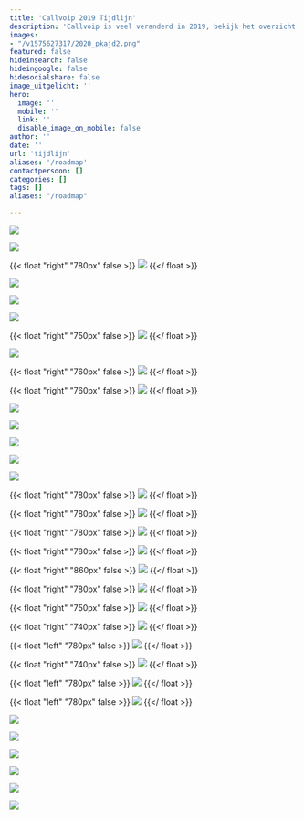 ```yaml
---
title: 'Callvoip 2019 Tijdlijn'
description: 'Callvoip is veel veranderd in 2019, bekijk het overzicht van dit jaar, en ook volgend jaar!'
images:
- "/v1575627317/2020_pkajd2.png"
featured: false
hideinsearch: false
hideingoogle: false
hidesocialshare: false
image_uitgelicht: ''
hero:
  image: ''
  mobile: ''
  link: ''
  disable_image_on_mobile: false
author: ''
date: ''
url: 'tijdlijn'
aliases: '/roadmap'
contactpersoon: []
categories: []
tags: []
aliases: "/roadmap"

---
```

![](https://res.cloudinary.com/callvoip/image/upload/v1577777786/JAN_-_Vamos_niong2.png)

[![](https://res.cloudinary.com/callvoip/image/upload/v1577777809/JAN_-_CTI_l2tzxu.png)](https://www.callvoip.nl/voip-cti-koppelen-dat-het-een-lieve-lust-is/ "CTI")

{{< float "right" "780px" false >}}
[![](https://res.cloudinary.com/callvoip/image/upload/v1577777953/FEB_-_audio_yvngyn.png)](https://www.callvoip.nl/simmpl-app-uitgelicht-geluid/ "Meldteksten")
{{</ float >}}

![](https://res.cloudinary.com/callvoip/image/upload/v1577777972/MRT_-_click_to_dial_gpvitp.png)

![](https://res.cloudinary.com/callvoip/image/upload/v1577777994/MRT_-_Qaller_update_u2b5yc.png)

![](https://res.cloudinary.com/callvoip/image/upload/v1577778188/MRT_-_geuzenet_qaa7wf.png)

{{< float "right" "750px" false >}}
[![](https://res.cloudinary.com/callvoip/image/upload/v1577778207/MRT_-_Noordz_yscrpq.png)](https://www.noordz.nl/2019/03/12/branded-we-maken-telefonie-leuk-en-gemakkelijk "Noordz")
{{</ float >}}

[![](https://res.cloudinary.com/callvoip/image/upload/v1577778222/APR_-_vamos_2.0_q3eosb.png)](https://mailchi.mp/callvoip/simmpl-april19 "Vamos 2.0")

{{< float "right" "760px" false >}}
[![](https://res.cloudinary.com/callvoip/image/upload/v1577778232/APR_-_1000_giswbe.png)](https://www.callvoip.nl/click-to-dial-van-nummer-naar-slimme-toepassingen/ "Click-to-Dial 1000")
{{</ float >}}

{{< float "right" "760px" false >}}
[![](https://res.cloudinary.com/callvoip/image/upload/v1577778254/MEI_-_Dion_ymlaix.png)](https://mailchi.mp/callvoip/simmpl-mei19 "Dion")
{{</ float >}}

[![](https://res.cloudinary.com/callvoip/image/upload/v1577778274/JUL_-_Feature_Update_jvnqmf.png)](https://www.simmpl.nl/downloads/Simmpl_feature-update_juli-2019.pdf "UC update")

![](https://res.cloudinary.com/callvoip/image/upload/v1577778307/JUL_-_Bereikbaarheidsmonitore_ahja7c.png)

![](https://res.cloudinary.com/callvoip/image/upload/v1577778324/JUL_-_Multiple_Called_ID_dmgjse.png)

![](https://res.cloudinary.com/callvoip/image/upload/v1577778338/JUL_-_Update_doorverbinden_ykzfpk.png)

![](https://res.cloudinary.com/callvoip/image/upload/v1577778350/JUL_Panasonic-certificering_fhwgde.png)

{{< float "right" "780px" false >}}
![](https://res.cloudinary.com/callvoip/image/upload/v1577778360/JUL_-_Tim_v_d_Horst_frllsx.png)
{{</ float >}}

{{< float "right" "780px" false >}}
![](https://res.cloudinary.com/callvoip/image/upload/v1577778374/AUG_-_Nieuw_Callvoip_logo_p3lau2.png)
{{</ float >}}

{{< float "right" "780px" false >}}
[![](https://res.cloudinary.com/callvoip/image/upload/v1577778387/AUG_-_Nieuwe_Website_tdujxs.png)](https://mailchi.mp/callvoip/sep19-nieuwewebsite "Nieuwe Website")
{{</ float >}}

{{< float "right" "780px" false >}}
![](https://res.cloudinary.com/callvoip/image/upload/v1577778399/SEP_-_KPN_ISDN_Stopt_ledlmu.png)
{{</ float >}}

{{< float "right" "860px" false >}}
![](https://res.cloudinary.com/callvoip/image/upload/v1577778410/SEP_-_Roy_Liezen_qhh40g.png)
{{</ float >}}

{{< float "right" "780px" false >}}
[![](https://res.cloudinary.com/callvoip/image/upload/v1577778467/SEP_-_Qaller_3.0_khc8ty.png)](https://mailchi.mp/callvoip/sep19-nieuweqaller_callvoipdsl "Qaller 3.0")
{{</ float >}}

{{< float "right" "750px" false >}}
![](https://res.cloudinary.com/callvoip/image/upload/v1577778485/OKT_-_Tim_2.0_vlnjb3.png)
{{</ float >}}

{{< float "right" "740px" false >}}
![](https://res.cloudinary.com/callvoip/image/upload/v1577778501/NOV_-_Billboard_hqtgsu.png)
{{</ float >}}

{{< float "left" "780px" false >}}
[![](https://res.cloudinary.com/callvoip/image/upload/v1577778513/NOV_-_Promotiedagen_b6cov8.png)](https://www.callvoip.nl/bezoek-ons-tijdens-de-promotiedagen2019/ "Promotiedagen")
{{</ float >}}

{{< float "right" "740px" false >}}
![](https://res.cloudinary.com/callvoip/image/upload/v1577778523/NOV_-_Forum_pey5nl.png)
{{</ float >}}

{{< float "left" "780px" false >}}
[![](https://res.cloudinary.com/callvoip/image/upload/v1577778539/DEC_-_5_mythen_oddbvk.png)](https://www.callvoip.nl/5-mythen-over-voip/ "5 Mythen over VoIP")
{{</ float >}}

{{< float "left" "780px" false >}}
[![](https://res.cloudinary.com/callvoip/image/upload/v1577778552/DEC_-_Kerst_imcyht.png)](https://www.callvoip.nl/kerst-klant-verhaal-2019/ "Kerst Verhaal")
{{</ float >}}

![](https://res.cloudinary.com/callvoip/image/upload/v1577781063/2020_pkajd2.png)

![](https://res.cloudinary.com/callvoip/image/upload/v1577778581/2020_-_SIP_Trunk_nkimxv.png)

![](https://res.cloudinary.com/callvoip/image/upload/v1577778590/2020_-_waiting_position_ygmsit.png)

![](https://res.cloudinary.com/callvoip/image/upload/v1577778604/2020_-_Provisioning_uc3ygd.png)

![](https://res.cloudinary.com/callvoip/image/upload/v1577778616/2020_-_call_in_UC_q9jz9b.png)

![](https://res.cloudinary.com/callvoip/image/upload/v1577778624/2020_-_2FA_cn4rby.png)

